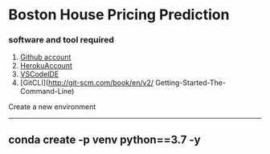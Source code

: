 # Boston House Pricing Prediction

### software and tool required

 1. [Github account](https://github.com)
 2. [HerokuAccount](http://heroku.com)
 3. [VSCodeIDE](https://code.visualstudio.com/)
 4. [GitCLI](http://git-scm.com/book/en/v2/
 Getting-Started-The-Command-Line)


 Create a new environment

 ---
 conda create -p venv python==3.7 -y
 --- 